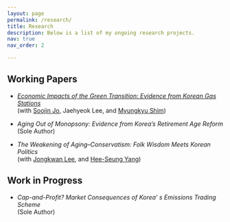 ```yaml
---
layout: page
permalink: /research/
title: Research
description: Below is a list of my ongoing research projects.
nav: true
nav_order: 2

---
```


## Working Papers

- [*Economic Impacts of the Green Transition: Evidence from Korean Gas Stations*](/assets/pdf/Updated_Draft(Aug_2025).pdf)   
(with [Soojin Jo](https://sites.google.com/site/soojinjo/), Jaehyeok Lee, and [Myungkyu Shim](https://myungkyushim.weebly.com/))

- *Aging Out of Monopsony: Evidence from Korea’s Retirement Age Reform*   
(Sole Author)

- *The Weakening of Aging–Conservatism: Folk Wisdom Meets Korean Politics*   
(with [Jongkwan Lee](https://sites.google.com/site/kwanlee84/), and [Hee-Seung Yang](https://sites.google.com/site/heeseungyang/home))


## Work in Progress

- *Cap-and-Profit? Market Consequences of Korea’ s Emissions Trading Scheme*   
(Sole Author)


